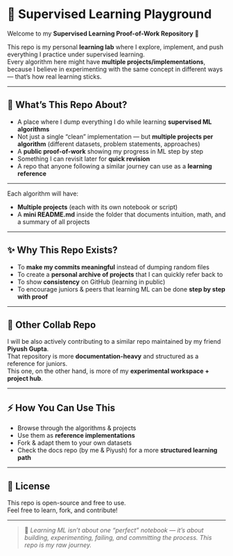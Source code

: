 # 🚀 Supervised Learning Playground  

Welcome to my **Supervised Learning Proof-of-Work Repository** 🎯  

This repo is my personal **learning lab** where I explore, implement, and push everything I practice under supervised learning.  
Every algorithm here might have **multiple projects/implementations**, because I believe in experimenting with the same concept in different ways — that’s how real learning sticks.  

---

## 📌 What’s This Repo About?  

- A place where I dump everything I do while learning **supervised ML algorithms**  
- Not just a single “clean” implementation — but **multiple projects per algorithm** (different datasets, problem statements, approaches)  
- A **public proof-of-work** showing my progress in ML step by step  
- Something I can revisit later for **quick revision**  
- A repo that anyone following a similar journey can use as a **learning reference**  

---


Each algorithm will have:  
- **Multiple projects** (each with its own notebook or script)  
- A **mini README.md** inside the folder that documents intuition, math, and a summary of all projects  

---

## ✨ Why This Repo Exists?  

- To **make my commits meaningful** instead of dumping random files  
- To create a **personal archive of projects** that I can quickly refer back to  
- To show **consistency** on GitHub (learning in public)  
- To encourage juniors & peers that learning ML can be done **step by step with proof**  

---

## 🤝 Other Collab Repo  

I will be also actively contributing to a similar repo maintained by my friend **Piyush Gupta**.  
That repository is more **documentation-heavy** and structured as a reference for juniors.  
This one, on the other hand, is more of my **experimental workspace + project hub**.  

---

## ⚡ How You Can Use This  

- Browse through the algorithms & projects  
- Use them as **reference implementations**  
- Fork & adapt them to your own datasets  
- Check the docs repo (by me & Piyush) for a more **structured learning path**  

---

## 📝 License  

This repo is open-source and free to use.  
Feel free to learn, fork, and contribute!  

---

> 🚀 *Learning ML isn’t about one “perfect” notebook — it’s about building, experimenting, failing, and committing the process. This repo is my raw journey.*  



